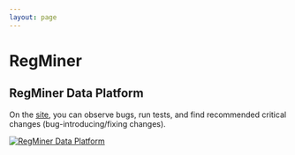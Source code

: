 ```yaml
---
layout: page
---
```


# RegMiner
## RegMiner Data Platform
On the [site](http://101.42.233.129/regression/), you can observe bugs, run tests, and find recommended critical changes (bug-introducing/fixing changes).

[![RegMiner Data Platform](https://res.cloudinary.com/marcomontalbano/image/upload/v1650532218/video_to_markdown/images/youtube--QtqS8f2yApc-c05b58ac6eb4c4700831b2b3070cd403.jpg)](https://youtu.be/QtqS8f2yApc "RegMiner Data Platform")

